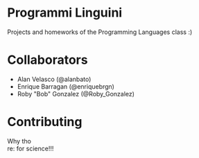 # Programmi Linguini
Projects and homeworks of the Programming Languages class :)


# Collaborators
* Alan Velasco (@alanbato)
* Enrique Barragan (@enriquebrgn)
* Roby "Bob" Gonzalez (@Roby_Gonzalez)

# Contributing
Why tho <br>
re: for science!!!

